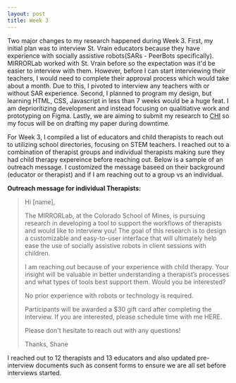 ```yaml
---
layout: post
title: Week 3
---
```


Two major changes to my research happened during Week 3. First, my initial plan was to interview St. Vrain educators because they have experience with socially assistive robots(SARs - PeerBots specifically). MIRRORLab worked with St. Vrain before so the expectation was it'd be easier to interview with them.
However, before I can start interviewing their teachers, I would need to complete their approval process which would take about a month. Due to this, I pivoted to interview any teachers with or without SAR experience. Second, I planned to program my design, but learning HTML, CSS, Javascript in less than 7 weeks would be a huge feat. 
I am deprioritizing development and instead focusing on qualitiative work and prototyping on Figma. Lastly, we are aiming to submit my research to [CHI](https://chi2023.acm.org/for-authors/papers/) so my focus will be on drafting my paper during downtime. 

For Week 3, I compiled a list of educators and child therapists to reach out to utilizing school directories, focusing on STEM teachers. I reached out to a combination of therapist groups and individual therapists making sure they had child therapy expereince before reaching out. Below is a sample of an outreach message. I customized the message baseed on their background (educator or therapist) and if I am reaching out to a group vs an individual. 


<strong>Outreach message for individual Therapists: </strong>
    

>Hi [name], 
>
>The MIRRORLab, at the Colorado School of Mines, is pursuing research in developing a tool to support the workflows of therapists and would like to interview you!
>The goal of this research is to design a customizable and easy-to-user interface that will ultimately help ease the use of socially assistive robots in client sessions with children.
>
>I am reaching out because of your experience with child therapy. Your insight will be valuable in better understanding a therapist’s processes and what types of tools best support them. Would you be interested?
>
>No prior experience with robots or technology is required.
>
>Participants will be awarded a $30 gift card after completing the interview. If you are interested, please schedule time with me HERE.
>
>Please don't hesitate to reach out with any questions!
>
>Thanks,
Shane


I reached out to 12 therapists and 13 educators and also updated pre-interview documents such as consent forms to ensure we are all set before interviews started. 
